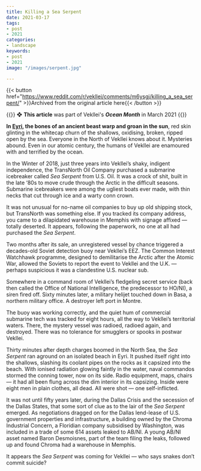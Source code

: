 ```yaml
---
title: Killing a Sea Serpent
date: 2021-03-17
tags:
- post
- 2021
categories:
- landscape
keywords:
- post
- 2021
image: "/images/serpent.jpg"

---
```


{{< button href="https://www.reddit.com/r/vekllei/comments/m6ysgj/killing_a_sea_serpent/" >}}Archived from the original article here{{< /button >}}

{{<hint red>}}
❖ **This article** was part of Vekllei's ***Ocean Month*** in March 2021
{{</hint>}}

**In [Eyri](utopia/vekllei/landscape/boroughs/eyri), the bones of an ancient beast warp and groan in the sun**, red skin glinting in the whitecap churn of the shallows, oxidising, broken, ripped open by the sea. Everyone in the North of Vekllei knows about it. Mysteries abound. Even in our atomic century, the humans of Vekllei are enamoured with and terrified by the ocean.

In the Winter of 2018, just three years into Vekllei’s shaky, indigent independence, the TransNorth Oil Company purchased a submarine icebreaker called *Sea Serpent* from U.S. Oil. It was a crock of shit, built in the late ‘80s to move crude through the Arctic in the difficult seasons. Submarine icebreakers were among the ugliest boats ever made, with thin necks that cut through ice and a warty conn crown.

It was not unusual for no-name oil companies to buy up old shipping stock, but TransNorth was something else. If you tracked its company address, you came to a dilapidated warehouse in Memphis with signage affixed — totally deserted. It appears, following the paperwork, no one at all had purchased the *Sea Serpent*.

Two months after its sale, an unregistered vessel by chance triggered a decades-old Soviet detection buoy near Vekllei’s EEZ. The Common Interest Watchhawk programme, designed to demilitarise the Arctic after the Atomic War, allowed the Soviets to report the event to Vekllei and the U.K. — perhaps suspicious it was a clandestine U.S. nuclear sub.

Somewhere in a command room of Vekllei’s fledgeling secret service (back then called the Office of National Intelligence, the predecessor to HO/NI), a siren fired off. Sixty minutes later, a military helijet touched down in Basa, a northern military office. A destroyer left port in Montre.

The buoy was working correctly, and the quiet hum of commercial submarine tech was tracked for eight hours, all the way to Vekllei’s territorial waters. There, the mystery vessel was radioed, radioed again, and destroyed. There was no tolerance for smugglers or spooks in postwar Vekllei.

Thirty minutes after depth charges boomed in the North Sea, the *Sea Serpent* ran aground on an isolated beach in Eyri. It pushed itself right into the shallows, slashing its coolant pipes on the rocks as it capsized into the beach. With ionised radiation glowing faintly in the water, naval commandos stormed the conning tower, now on its side. Radio equipment, maps, chairs — it had all been flung across the dim interior in its capsizing. Inside were eight men in plain clothes, all dead. All were shot — one self-inflicted.

It was not until fifty years later, during the Dallas Crisis and the secession of the Dallas States, that some sort of clue as to the lair of the *Sea Serpent* emerged. As negotiations dragged on for the Dallas lend-lease of U.S. government properties and infrastructure, a building owned by the Chroma Industrial Concern, a Floridian company subsidised by Washington, was included in a trade of some 614 assets leaked to AB/NI. A young AB/NI asset named Baron Desmoisnes, part of the team filing the leaks, followed up and found Chroma had a warehouse in Memphis.

It appears the *Sea Serpent* was coming for Vekllei — who says snakes don’t commit suicide?
